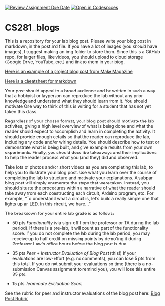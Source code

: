 [![Review Assignment Due Date](https://classroom.github.com/assets/deadline-readme-button-24ddc0f5d75046c5622901739e7c5dd533143b0c8e959d652212380cedb1ea36.svg)](https://classroom.github.com/a/ZG3ATtrC)
[![Open in Codespaces](https://classroom.github.com/assets/launch-codespace-7f7980b617ed060a017424585567c406b6ee15c891e84e1186181d67ecf80aa0.svg)](https://classroom.github.com/open-in-codespaces?assignment_repo_id=14061128)
# CS281_blogs

This is a repository for your lab blog post. Please write your blog post in markdown, in the post.md file. If you have a lot of images (you *should* have images), I suggest making an img folder to store them. Since this is a GitHub repo, for larger files, like videos, you should upload to cloud storage (Google Drive, YouTube, etc.) and link to them in your blog.

[Here is an example of a project blog post from Make Magazine](https://makezine.com/projects/perpetual-battery-free-weather-station/)

[Here is a cheatsheet for markdown](https://github.com/adam-p/markdown-here/wiki/Markdown-Cheatsheet)

Your post should appeal to a broad audience and be written in such a way that a hobbyist or layperson can reproduce the lab without any prior knowledge and understand what they should learn from it. You should motivate One way to think of this is writing for a student that has not yet taken this class.

Regardless of your chosen format, your blog post should motivate the lab activites, giving a high level overview of what is being done and what the reader should expect to accomplish and learn in completing the activity. It should provide enough details so that the reader can reproduce the lab, including any code and/or wiring details. You should describe how to test or demonstrate what is being built, and give example results from your own experiments. Finally, you should describe takeaways and their implications to help the reader process what you (and they) did and observed.

Take lots of photos and/or short videos as you are completing this lab, to help you to illustrate your blog
post.  Use what you learn over the course of completing the lab to structure and motivate your explanations. A subpar blog post will simply enumerate the steps that were taken. Instead, you should situate the procedures within a narrative of what the reader should take away from each constructing each circuit, Arduino program, etc. For example, “To understand
what a circuit is, let’s build a really simple one that lights up an LED. In this circuit, we have...”


The breakdown for your entire lab grade is as follows:
* 50 pts _Functionality_ (via sign-off from the professor or TA during the lab period). If there is a pre-lab, it will count as part of the functionality score. If you do not complete the lab during the lab period, you may receive up to half credit on missing points by demo'ing it during Professor Law's office hours before the blog post is due.
  
* 35 pts _Peer + Instructor Evaluation of Blog Post_ (this!)
If your evaluations are low-effort (e.g. no comments), you can lose 5 pts from this total.
If you do not submit your evaluations on time (there is a no-submission Canvas assignment to remind you), you will lose this entire 35 pts.
  
* 15 pts _Teammate Evaluation Score_

See the rubric for peer and instructor evaluations of the blog post here: [Blog Post Rubric](https://docs.google.com/document/d/17rSV5psdSYa6jcfb5GrJcb6RbovZO-fGFs4DpvGHWYw/edit?usp=sharing)
